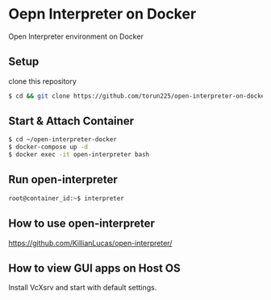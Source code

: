 # Oepn Interpreter on Docker

Open Interpreter environment on Docker

## Setup

clone this repository

```sh
$ cd && git clone https://github.com/torun225/open-interpreter-on-docker.git
```

## Start & Attach Container

```sh
$ cd ~/open-interpreter-docker
$ docker-compose up -d
$ docker exec -it open-interpreter bash
```

## Run open-interpreter

```sh
root@container_id:~$ interpreter
```

## How to use open-interpreter

https://github.com/KillianLucas/open-interpreter/

## How to view GUI apps on Host OS

Install VcXsrv and start with default settings.
